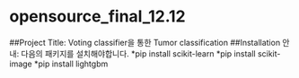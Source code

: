 # opensource_final_12.12
##Project Title: Voting classifier을 통한 Tumor classification
##Installation 안내: 다음의 패키지를 설치해야합니다.
*pip install scikit-learn
*pip install scikit-image
*pip install lightgbm

